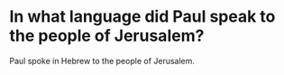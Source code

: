 # In what language did Paul speak to the people of Jerusalem?

Paul spoke in Hebrew to the people of Jerusalem.
